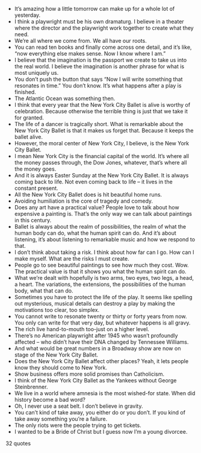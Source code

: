  - It’s amazing how a little tomorrow can make up for a whole lot of yesterday.
 - I think a playwright must be his own dramaturg. I believe in a theater where the director and the playwright work together to create what they need.
 - We’re all where we come from. We all have our roots.
 - You can read ten books and finally come across one detail, and it’s like, “now everything else makes sense. Now I know where I am.”
 - I believe that the imagination is the passport we create to take us into the real world. I believe the imagination is another phrase for what is most uniquely us.
 - You don’t push the button that says “Now I will write something that resonates in time.” You don’t know. It’s what happens after a play is finished.
 - The Atlantic Ocean was something then.
 - I think that every year that the New York City Ballet is alive is worthy of celebration. Because otherwise the terrible thing is just that we take it for granted.
 - The life of a dancer is tragically short. What is remarkable about the New York City Ballet is that it makes us forget that. Because it keeps the ballet alive.
 - However, the moral center of New York City, I believe, is the New York City Ballet.
 - I mean New York City is the financial capital of the world. It’s where all the money passes through, the Dow Jones, whatever, that’s where all the money goes.
 - And it is always Easter Sunday at the New York City Ballet. It is always coming back to life. Not even coming back to life – it lives in the constant present.
 - All the New York City Ballet does is hit beautiful home runs.
 - Avoiding humiliation is the core of tragedy and comedy.
 - Does any art have a practical value? People love to talk about how expensive a painting is. That’s the only way we can talk about paintings in this century.
 - Ballet is always about the realm of possibilities, the realm of what the human body can do, what the human spirit can do. And it’s about listening, it’s about listening to remarkable music and how we respond to that.
 - I don’t think about taking a risk. I think about how far can I go. How can I make myself. What are the risks I must create.
 - People go to see beautiful paintings to see how much they cost. Wow. The practical value is that it shows you what the human spirit can do.
 - What we’re dealt with hopefully is two arms, two eyes, two legs, a head, a heart. The variations, the extensions, the possibilities of the human body, what that can do.
 - Sometimes you have to protect the life of the play. It seems like spelling out mysterious, musical details can destroy a play by making the motivations too clear, too simplex.
 - You cannot write to resonate twenty or thirty or forty years from now. You only can write for that very day, but whatever happens is all gravy.
 - The rich live hand-to-mouth too-just on a higher level.
 - There’s no American playwright after 1945 who wasn’t profoundly affected – who didn’t have their DNA changed by Tennessee Williams.
 - And what would be great numbers in a Broadway show are now on stage of the New York City Ballet.
 - Does the New York City Ballet affect other places? Yeah, it lets people know they should come to New York.
 - Show business offers more solid promises than Catholicism.
 - I think of the New York City Ballet as the Yankees without George Steinbrenner.
 - We live in a world where amnesia is the most wished-for state. When did history become a bad word?
 - Oh, I never use a seat belt. I don’t believe in gravity.
 - You can’t kind of take away, you either do or you don’t. If you kind of take away something you’re a failure.
 - The only riots were the people trying to get tickets.
 - I wanted to be a Bride of Christ but I guess now I’m a young divorcee.

32 quotes